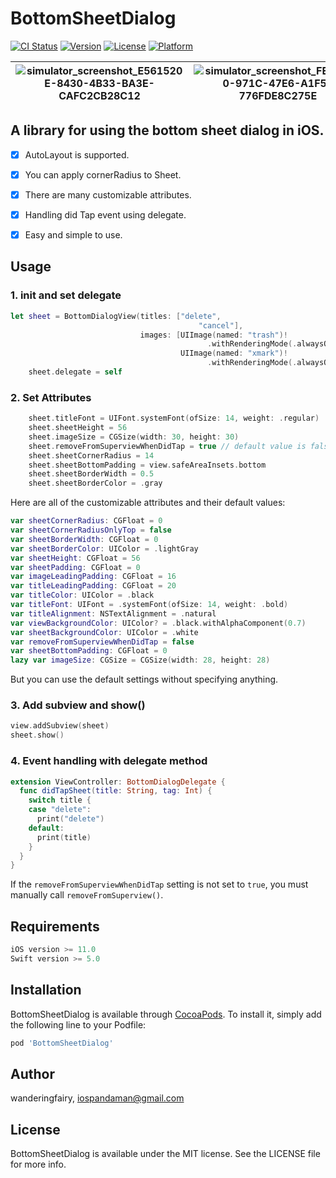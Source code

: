 # BottomSheetDialog

[![CI Status](https://img.shields.io/travis/wanderingfairy/BottomSheetDialog.svg?style=flat)](https://travis-ci.org/wanderingfairy/BottomSheetDialog)
[![Version](https://img.shields.io/cocoapods/v/BottomSheetDialog.svg?style=flat)](https://cocoapods.org/pods/BottomSheetDialog)
[![License](https://img.shields.io/cocoapods/l/BottomSheetDialog.svg?style=flat)](https://cocoapods.org/pods/BottomSheetDialog)
[![Platform](https://img.shields.io/cocoapods/p/BottomSheetDialog.svg?style=flat)](https://cocoapods.org/pods/BottomSheetDialog)

| <img src="https://i.loli.net/2021/08/21/eXuUfKL9lxwOBTv.png" alt="simulator_screenshot_E561520E-8430-4B33-BA3E-CAFC2CB28C12"  /> | ![simulator_screenshot_FE64B750-971C-47E6-A1F5-776FDE8C275E](https://i.loli.net/2021/08/21/195numIZYWARlCM.png) |
| ------------------------------------------------------------ | ------------------------------------------------------------ |



## A library for using the bottom sheet dialog in iOS.

- [x] AutoLayout is supported.
- [x] You can apply cornerRadius to Sheet.
- [x] There are many customizable attributes.
- [x] Handling did Tap event using delegate.
- [x] Easy and simple to use.



## Usage

### 1. init and set delegate

```swift
let sheet = BottomDialogView(titles: ["delete",
                                          "cancel"],
                             images: [UIImage(named: "trash")!
                                            .withRenderingMode(.alwaysOriginal),
                                      UIImage(named: "xmark")!
                                            .withRenderingMode(.alwaysOriginal)])
    sheet.delegate = self
```



### 2. Set Attributes

```swift
    sheet.titleFont = UIFont.systemFont(ofSize: 14, weight: .regular)
    sheet.sheetHeight = 56
    sheet.imageSize = CGSize(width: 30, height: 30)
    sheet.removeFromSuperviewWhenDidTap = true // default value is false
    sheet.sheetCornerRadius = 14
    sheet.sheetBottomPadding = view.safeAreaInsets.bottom
    sheet.sheetBorderWidth = 0.5
    sheet.sheetBorderColor = .gray
```



Here are all of the customizable attributes and their default values:

```swift
var sheetCornerRadius: CGFloat = 0
var sheetCornerRadiusOnlyTop = false
var sheetBorderWidth: CGFloat = 0
var sheetBorderColor: UIColor = .lightGray
var sheetHeight: CGFloat = 56
var sheetPadding: CGFloat = 0
var imageLeadingPadding: CGFloat = 16
var titleLeadingPadding: CGFloat = 20
var titleColor: UIColor = .black
var titleFont: UIFont = .systemFont(ofSize: 14, weight: .bold)
var titleAlignment: NSTextAlignment = .natural
var viewBackgroundColor: UIColor? = .black.withAlphaComponent(0.7)
var sheetBackgroundColor: UIColor = .white
var removeFromSuperviewWhenDidTap = false
var sheetBottomPadding: CGFloat = 0
lazy var imageSize: CGSize = CGSize(width: 28, height: 28)
```

But you can use the default settings without specifying anything.



### 3. Add subview and show()

```swift
view.addSubview(sheet)
sheet.show()
```



### 4. Event handling with delegate method

```swift
extension ViewController: BottomDialogDelegate { 
  func didTapSheet(title: String, tag: Int) {
    switch title {
    case "delete":
      print("delete")
    default:
      print(title)
    }
  }
}
```

If the `removeFromSuperviewWhenDidTap` setting is not set to `true`, you must manually call `removeFromSuperview()`.



## Requirements

```swift
iOS version >= 11.0
Swift version >= 5.0
```



## Installation

BottomSheetDialog is available through [CocoaPods](https://cocoapods.org). To install
it, simply add the following line to your Podfile:

```ruby
pod 'BottomSheetDialog'
```

## Author

wanderingfairy, iospandaman@gmail.com

## License

BottomSheetDialog is available under the MIT license. See the LICENSE file for more info.

